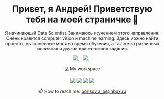<h1 align='center'>
  Привет, я Андрей! Приветствую тебя на моей страничке 🙂
</h1>

<p align='center'>
  Я начинающий Data Scientist. Занимаюсь изучением этого направления. Очень нравится computer vision и machine learning. Здесь можно найти проекты, выполненные мной во время обучения, а так же на различных хакатонах и другие практические задания. 
</p>

<p align='center'>
  
  <a href="https://www.linkedin.com/in/a-b-borisov/">
    <img src="https://img.shields.io/badge/linkedin-%230077B5.svg?&style=for-the-badge&logo=linkedin&logoColor=white" />
  </a>&nbsp;&nbsp;
  <a href="https://t.me/wild_salmon">
    <img src="https://img.shields.io/badge/Telegram-2CA5E0?style=for-the-badge&logo=telegram&logoColor=white" />        
  </a>&nbsp;&nbsp;
  
</p>  

<p align='center'>
  💻 My workspace<br/><br/>
  <img src="https://img.shields.io/badge/windows-%230078D6.svg?&style=for-the-badge&logo=windows&logoColor=white" />
  <img src="https://img.shields.io/badge/intel-core%20i5%2009th-%230071C5.svg?&style=for-the-badge&logo=intel&logoColor=white" />
  <img src="https://img.shields.io/badge/RAM-64GB-%230071C5.svg?&style=for-the-badge&logoColor=white" />
  <img src="https://img.shields.io/badge/nvidia-gtx%20960-%2376B900.svg?&style=for-the-badge&logo=nvidia&logoColor=white" />
</p>
<p align='center'>
  📫 How to reach me: <a href='mailto:borisov_a_b@inbox.ru'>borisov_a_b@inbox.ru</a>
</p>
